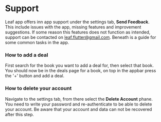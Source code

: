 # Support

Leaf app offers inn app support under the settings tab, **Send Feedback**. This include issues with the app, missing features and improvement suggestions. If some reason this features does not function as intended, support can be contacted on leaf.flutter@gmail.com. Beneath is a guide for some common tasks in the app.

### How to add a deal
First search for the book you want to add a deal for, then select that book. You should now be in the deals page for a book, on top in the appbar press the '+' button and add a deal.

### How to delete your account
Navigate to the settings tab, from there select the **Delete Account** phane. You need to write your password and re-authenticate to be able to delete your account. Be aware that your account and data can not be recovered after this step. 
